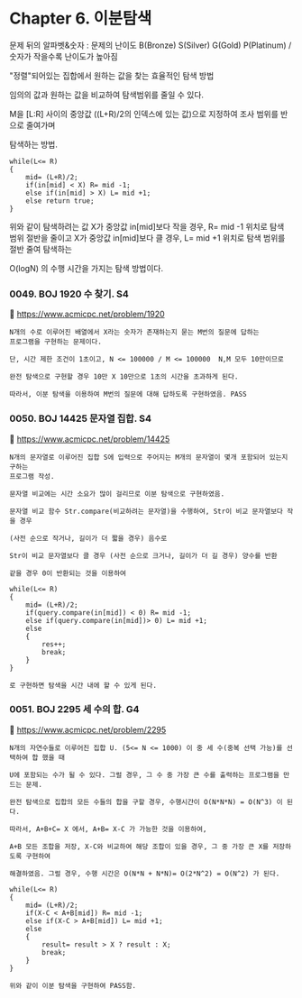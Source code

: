 # Chapter 6. 이분탐색 
문제 뒤의 알파벳&숫자 : 문제의 난이도 B(Bronze) S(Silver) G(Gold) P(Platinum) / 숫자가 작을수록 난이도가 높아짐

"정렬"되어있는 집합에서 원하는 값을 찾는 효율적인 탐색 방법

임의의 값과 원하는 값을 비교하여 탐색범위를 줄일 수 있다.

M을 [L:R] 사이의 중앙값 ((L+R)/2의 인덱스에 있는 값)으로 지정하여 조사 범위를 반으로 줄여가며

탐색하는 방법.

```
while(L<= R)
{
	mid= (L+R)/2;
	if(in[mid] < X) R= mid -1;
	else if(in[mid] > X) L= mid +1;
	else return true;
}
```

위와 같이 탐색하려는 값 X가 중앙값 in[mid]보다 작을 경우, R= mid -1 위치로 탐색 범위 절반을 줄이고
X가 중앙값 in[mid]보다 클 경우, L= mid +1 위치로 탐색 범위를 절반 줄여 탐색하는 

O(logN) 의 수행 시간을 가지는 탐색 방법이다.

### 0049. BOJ 1920 수 찾기. S4
:page_with_curl: https://www.acmicpc.net/problem/1920

```
N개의 수로 이루어진 배열에서 X라는 숫자가 존재하는지 묻는 M번의 질문에 답하는
프로그램을 구현하는 문제이다.

단, 시간 제한 조건이 1초이고, N <= 100000 / M <= 100000  N,M 모두 10만이므로

완전 탐색으로 구현할 경우 10만 X 10만으로 1초의 시간을 초과하게 된다.

따라서, 이분 탐색을 이용하여 M번의 질문에 대해 답하도록 구현하였음. PASS

```

### 0050. BOJ 14425 문자열 집합. S4
:page_with_curl: https://www.acmicpc.net/problem/14425

```
N개의 문자열로 이루어진 집합 S에 입력으로 주어지는 M개의 문자열이 몇개 포함되어 있는지 구하는 
프로그램 작성.

문자열 비교에는 시간 소요가 많이 걸리므로 이분 탐색으로 구현하였음.

문자열 비교 함수 Str.compare(비교하려는 문자열)을 수행하여, Str이 비교 문자열보다 작을 경우

(사전 순으로 작거나, 길이가 더 짧을 경우) 음수로

Str이 비교 문자열보다 클 경우 (사전 순으로 크거나, 길이가 더 길 경우) 양수를 반환

같을 경우 0이 반환되는 것을 이용하여

while(L<= R)
{
	mid= (L+R)/2;
	if(query.compare(in[mid]) < 0) R= mid -1;
	else if(query.compare(in[mid])> 0) L= mid +1;
	else 
	{
		res++;
		break;
	}
}

로 구현하면 탐색을 시간 내에 할 수 있게 된다.

```

### 0051. BOJ 2295 세 수의 합. G4
:page_with_curl: https://www.acmicpc.net/problem/2295

```
N개의 자연수들로 이루어진 집합 U. (5<= N <= 1000) 이 중 세 수(중복 선택 가능)를 선택하여 합 했을 때

U에 포함되는 수가 될 수 있다. 그럴 경우, 그 수 중 가장 큰 수를 출력하는 프로그램을 만드는 문제.

완전 탐색으로 집합의 모든 수들의 합을 구할 경우, 수행시간이 O(N*N*N) = O(N^3) 이 된다.

따라서, A+B+C= X 에서, A+B= X-C 가 가능한 것을 이용하여,

A+B 모든 조합을 저장, X-C와 비교하여 해당 조합이 있을 경우, 그 중 가장 큰 X를 저장하도록 구현하여 

해결하였음. 그럴 경우, 수행 시간은 O(N*N + N*N)= O(2*N^2) = O(N^2) 가 된다.

while(L<= R)
{
	mid= (L+R)/2;
	if(X-C < A+B[mid]) R= mid -1;
	else if(X-C > A+B[mid]) L= mid +1;
	else
	{
		result= result > X ? result : X;
		break;
	}
}

위와 같이 이분 탐색을 구현하여 PASS함.

```